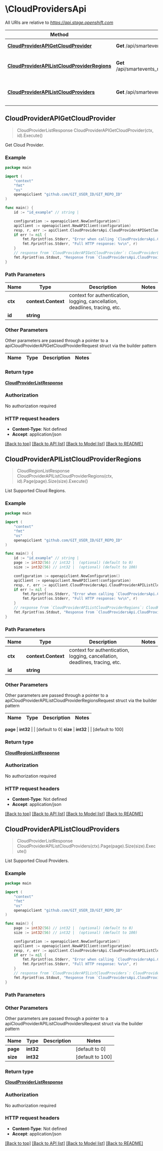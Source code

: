 # \CloudProvidersApi

All URIs are relative to *https://api.stage.openshift.com*

Method | HTTP request | Description
------------- | ------------- | -------------
[**CloudProviderAPIGetCloudProvider**](CloudProvidersApi.md#CloudProviderAPIGetCloudProvider) | **Get** /api/smartevents_mgmt/v2/cloud_providers/{id} | Get Cloud Provider.
[**CloudProviderAPIListCloudProviderRegions**](CloudProvidersApi.md#CloudProviderAPIListCloudProviderRegions) | **Get** /api/smartevents_mgmt/v2/cloud_providers/{id}/regions | List Supported Cloud Regions.
[**CloudProviderAPIListCloudProviders**](CloudProvidersApi.md#CloudProviderAPIListCloudProviders) | **Get** /api/smartevents_mgmt/v2/cloud_providers | List Supported Cloud Providers.



## CloudProviderAPIGetCloudProvider

> CloudProviderListResponse CloudProviderAPIGetCloudProvider(ctx, id).Execute()

Get Cloud Provider.



### Example

```go
package main

import (
    "context"
    "fmt"
    "os"
    openapiclient "github.com/GIT_USER_ID/GIT_REPO_ID"
)

func main() {
    id := "id_example" // string | 

    configuration := openapiclient.NewConfiguration()
    apiClient := openapiclient.NewAPIClient(configuration)
    resp, r, err := apiClient.CloudProvidersApi.CloudProviderAPIGetCloudProvider(context.Background(), id).Execute()
    if err != nil {
        fmt.Fprintf(os.Stderr, "Error when calling `CloudProvidersApi.CloudProviderAPIGetCloudProvider``: %v\n", err)
        fmt.Fprintf(os.Stderr, "Full HTTP response: %v\n", r)
    }
    // response from `CloudProviderAPIGetCloudProvider`: CloudProviderListResponse
    fmt.Fprintf(os.Stdout, "Response from `CloudProvidersApi.CloudProviderAPIGetCloudProvider`: %v\n", resp)
}
```

### Path Parameters


Name | Type | Description  | Notes
------------- | ------------- | ------------- | -------------
**ctx** | **context.Context** | context for authentication, logging, cancellation, deadlines, tracing, etc.
**id** | **string** |  | 

### Other Parameters

Other parameters are passed through a pointer to a apiCloudProviderAPIGetCloudProviderRequest struct via the builder pattern


Name | Type | Description  | Notes
------------- | ------------- | ------------- | -------------


### Return type

[**CloudProviderListResponse**](CloudProviderListResponse.md)

### Authorization

No authorization required

### HTTP request headers

- **Content-Type**: Not defined
- **Accept**: application/json

[[Back to top]](#) [[Back to API list]](../README.md#documentation-for-api-endpoints)
[[Back to Model list]](../README.md#documentation-for-models)
[[Back to README]](../README.md)


## CloudProviderAPIListCloudProviderRegions

> CloudRegionListResponse CloudProviderAPIListCloudProviderRegions(ctx, id).Page(page).Size(size).Execute()

List Supported Cloud Regions.



### Example

```go
package main

import (
    "context"
    "fmt"
    "os"
    openapiclient "github.com/GIT_USER_ID/GIT_REPO_ID"
)

func main() {
    id := "id_example" // string | 
    page := int32(56) // int32 |  (optional) (default to 0)
    size := int32(56) // int32 |  (optional) (default to 100)

    configuration := openapiclient.NewConfiguration()
    apiClient := openapiclient.NewAPIClient(configuration)
    resp, r, err := apiClient.CloudProvidersApi.CloudProviderAPIListCloudProviderRegions(context.Background(), id).Page(page).Size(size).Execute()
    if err != nil {
        fmt.Fprintf(os.Stderr, "Error when calling `CloudProvidersApi.CloudProviderAPIListCloudProviderRegions``: %v\n", err)
        fmt.Fprintf(os.Stderr, "Full HTTP response: %v\n", r)
    }
    // response from `CloudProviderAPIListCloudProviderRegions`: CloudRegionListResponse
    fmt.Fprintf(os.Stdout, "Response from `CloudProvidersApi.CloudProviderAPIListCloudProviderRegions`: %v\n", resp)
}
```

### Path Parameters


Name | Type | Description  | Notes
------------- | ------------- | ------------- | -------------
**ctx** | **context.Context** | context for authentication, logging, cancellation, deadlines, tracing, etc.
**id** | **string** |  | 

### Other Parameters

Other parameters are passed through a pointer to a apiCloudProviderAPIListCloudProviderRegionsRequest struct via the builder pattern


Name | Type | Description  | Notes
------------- | ------------- | ------------- | -------------

 **page** | **int32** |  | [default to 0]
 **size** | **int32** |  | [default to 100]

### Return type

[**CloudRegionListResponse**](CloudRegionListResponse.md)

### Authorization

No authorization required

### HTTP request headers

- **Content-Type**: Not defined
- **Accept**: application/json

[[Back to top]](#) [[Back to API list]](../README.md#documentation-for-api-endpoints)
[[Back to Model list]](../README.md#documentation-for-models)
[[Back to README]](../README.md)


## CloudProviderAPIListCloudProviders

> CloudProviderListResponse CloudProviderAPIListCloudProviders(ctx).Page(page).Size(size).Execute()

List Supported Cloud Providers.



### Example

```go
package main

import (
    "context"
    "fmt"
    "os"
    openapiclient "github.com/GIT_USER_ID/GIT_REPO_ID"
)

func main() {
    page := int32(56) // int32 |  (optional) (default to 0)
    size := int32(56) // int32 |  (optional) (default to 100)

    configuration := openapiclient.NewConfiguration()
    apiClient := openapiclient.NewAPIClient(configuration)
    resp, r, err := apiClient.CloudProvidersApi.CloudProviderAPIListCloudProviders(context.Background()).Page(page).Size(size).Execute()
    if err != nil {
        fmt.Fprintf(os.Stderr, "Error when calling `CloudProvidersApi.CloudProviderAPIListCloudProviders``: %v\n", err)
        fmt.Fprintf(os.Stderr, "Full HTTP response: %v\n", r)
    }
    // response from `CloudProviderAPIListCloudProviders`: CloudProviderListResponse
    fmt.Fprintf(os.Stdout, "Response from `CloudProvidersApi.CloudProviderAPIListCloudProviders`: %v\n", resp)
}
```

### Path Parameters



### Other Parameters

Other parameters are passed through a pointer to a apiCloudProviderAPIListCloudProvidersRequest struct via the builder pattern


Name | Type | Description  | Notes
------------- | ------------- | ------------- | -------------
 **page** | **int32** |  | [default to 0]
 **size** | **int32** |  | [default to 100]

### Return type

[**CloudProviderListResponse**](CloudProviderListResponse.md)

### Authorization

No authorization required

### HTTP request headers

- **Content-Type**: Not defined
- **Accept**: application/json

[[Back to top]](#) [[Back to API list]](../README.md#documentation-for-api-endpoints)
[[Back to Model list]](../README.md#documentation-for-models)
[[Back to README]](../README.md)


